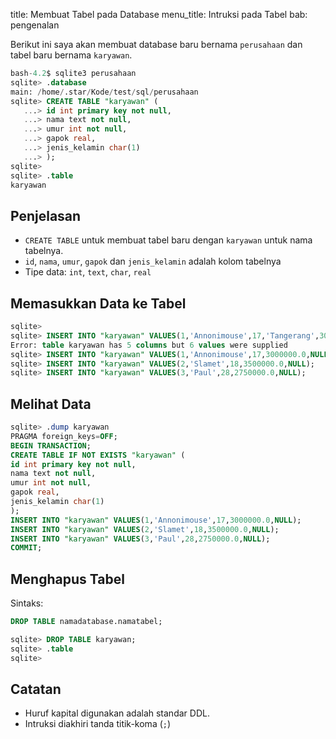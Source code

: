 title: Membuat Tabel pada Database
menu_title: Intruksi pada Tabel
bab: pengenalan

Berikut ini saya akan membuat database baru bernama `perusahaan` dan tabel baru bernama `karyawan`.
```sql
bash-4.2$ sqlite3 perusahaan
sqlite> .database
main: /home/.star/Kode/test/sql/perusahaan
sqlite> CREATE TABLE "karyawan" (
   ...> id int primary key not null,
   ...> nama text not null,
   ...> umur int not null,
   ...> gapok real,
   ...> jenis_kelamin char(1)
   ...> );
sqlite> 
sqlite> .table
karyawan
```

## Penjelasan

- `CREATE TABLE` untuk membuat tabel baru dengan `karyawan` untuk nama tabelnya.
- `id`, `nama`, `umur`, `gapok` dan `jenis_kelamin` adalah kolom tabelnya
- Tipe data: `int`, `text`, `char`, `real`

## Memasukkan Data ke Tabel

```sql
sqlite> 
sqlite> INSERT INTO "karyawan" VALUES(1,'Annonimouse',17,'Tangerang',3000000.0,NULL);
Error: table karyawan has 5 columns but 6 values were supplied
sqlite> INSERT INTO "karyawan" VALUES(1,'Annonimouse',17,3000000.0,NULL);
sqlite> INSERT INTO "karyawan" VALUES(2,'Slamet',18,3500000.0,NULL);
sqlite> INSERT INTO "karyawan" VALUES(3,'Paul',28,2750000.0,NULL);
```

## Melihat Data

```sql
sqlite> .dump karyawan
PRAGMA foreign_keys=OFF;
BEGIN TRANSACTION;
CREATE TABLE IF NOT EXISTS "karyawan" (
id int primary key not null,
nama text not null,
umur int not null,
gapok real,
jenis_kelamin char(1)
);
INSERT INTO "karyawan" VALUES(1,'Annonimouse',17,3000000.0,NULL);
INSERT INTO "karyawan" VALUES(2,'Slamet',18,3500000.0,NULL);
INSERT INTO "karyawan" VALUES(3,'Paul',28,2750000.0,NULL);
COMMIT;
```

## Menghapus Tabel

Sintaks: 
```sql
DROP TABLE namadatabase.namatabel;
```

```sql
sqlite> DROP TABLE karyawan;
sqlite> .table
sqlite> 
```


## Catatan

- Huruf kapital digunakan adalah standar DDL.
- Intruksi diakhiri tanda titik-koma (` ; `)